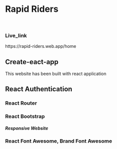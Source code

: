 <h1>Rapid Riders</h1>
<br>
<h3>Live_link</h3>
https://rapid-riders.web.app/home
<br>

<h2>Create-eact-app</h2>
<p>This website has been built with react application</p>
<h2>React Authentication</h2>
<h3>React Router</h3>
<h3>React Bootstrap</h3>
<h5>Responsive Website</h5>
<h3>React Font Awesome, Brand Font Awesome</h3>
